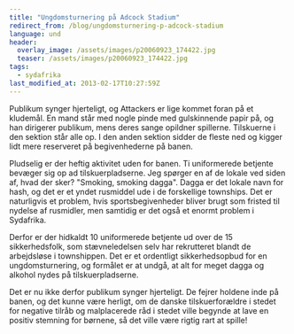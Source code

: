 ```yaml
---
title: "Ungdomsturnering på Adcock Stadium"
redirect_from: /blog/ungdomsturnering-p-adcock-stadium
language: und
header:
  overlay_image: /assets/images/p20060923_174422.jpg
  teaser: /assets/images/p20060923_174422.jpg
tags:
  - sydafrika
last_modified_at: 2013-02-17T10:27:59Z
---
```


Publikum synger hjerteligt, og Attackers er lige kommet foran på et kludemål. En mand står med nogle pinde med gulskinnende papir på, og han dirigerer publikum, mens deres sange opildner spillerne. Tilskuerne i den sektion står alle op. I den anden sektion sidder de fleste ned og kigger lidt mere reserveret på begivenhederne på banen.

Pludselig er der heftig aktivitet uden for banen. Ti uniformerede betjente bevæger sig op ad tilskuerpladserne. Jeg spørger en af de lokale ved siden af, hvad der sker? "Smoking, smoking dagga". Dagga er det lokale navn for hash, og det er et yndet rusmiddel ude i de forskellige townships. Det er naturligvis et problem, hvis sportsbegivenheder bliver brugt som fristed til nydelse af rusmidler, men samtidig er det også et enormt problem i Sydafrika.

Derfor er der hidkaldt 10 uniformerede betjente ud over de 15 sikkerhedsfolk, som stævneledelsen selv har rekrutteret blandt de arbejdsløse i townshippen. Det er et ordentligt sikkerhedsopbud for en ungdomsturnering, og formålet er at undgå, at alt for meget dagga og alkohol nydes på tilskuerpladserne.

Det er nu ikke derfor publikum synger hjerteligt. De fejrer holdene inde på banen, og det kunne være herligt, om de danske tilskuerforældre i stedet for negative tilråb og malplacerede råd i stedet ville begynde at lave en positiv stemning for børnene, så det ville være rigtig rart at spille!

